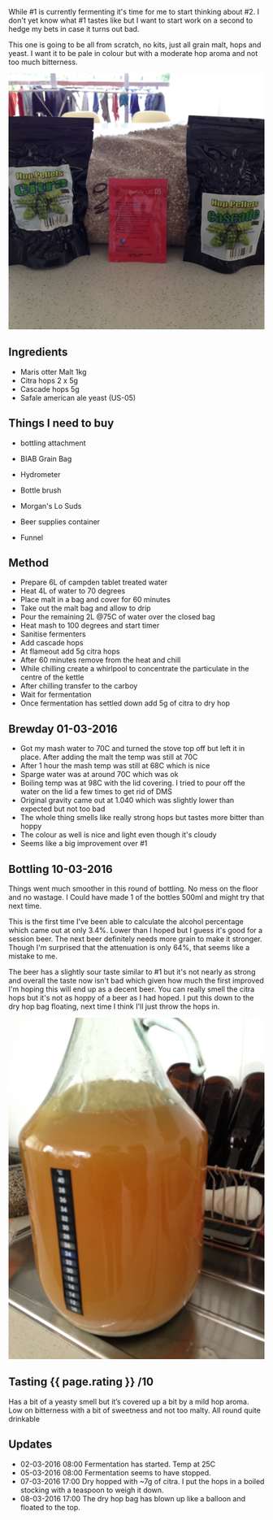 While #1 is currently fermenting it's time for me to start thinking about #2. I don't yet know what #1 tastes like but I want to start work on a second to hedge my bets in case it turns out bad.

This one is going to be all from scratch, no kits, just all grain malt, hops and yeast. I want it to be pale in colour but with a moderate hop aroma and not too much bitterness.

![Ingredients](assets/IMG_0963.JPG)

Ingredients
-----

* Maris otter Malt 1kg
* Citra hops 2 x 5g
* Cascade hops 5g
* Safale american ale yeast (US-05)

Things I need to buy
-----

* bottling attachment
* BIAB Grain Bag
* Hydrometer
* Bottle brush
* Morgan's Lo Suds

* Beer supplies container
* Funnel

Method
-------

* Prepare 6L of campden tablet treated water
* Heat 4L of water to 70 degrees
* Place malt in a bag and cover for 60 minutes
* Take out the malt bag and allow to drip
* Pour the remaining 2L @75C of water over the closed bag
* Heat mash to 100 degrees and start timer
* Sanitise fermenters
* Add cascade hops
* At flameout add 5g citra hops
* After 60 minutes remove from the heat and chill
* While chilling create a whirlpool to concentrate the particulate in the centre of the kettle
* After chilling transfer to the carboy
* Wait for fermentation
* Once fermentation has settled down add 5g of citra to dry hop

Brewday 01-03-2016
--------

* Got my mash water to 70C and turned the stove top off but left it in place. After adding the malt the temp was still at 70C
* After 1 hour the mash temp was still at 68C which is nice
* Sparge water was at around 70C which was ok
* Boiling temp was at 98C with the lid covering. I tried to pour off the water on the lid a few times to get rid of DMS
* Original gravity came out at 1.040 which was slightly lower than expected but not too bad
* The whole thing smells like really strong hops but tastes more bitter than hoppy
* The colour as well is nice and light even though it's cloudy
* Seems like a big improvement over #1

Bottling 10-03-2016
-------------------

Things went much smoother in this round of bottling. No mess on the floor and no wastage. I Could have made 1 of the bottles 500ml and might try that next time.

This is the first time I've been able to calculate the alcohol percentage which came out at only 3.4%. Lower than I hoped but I guess it's good for a session beer. The next beer definitely needs more grain to make it stronger. Though I'm surprised that the attenuation is only 64%, that seems like a mistake to me.

The beer has a slightly sour taste similar to #1 but it's not nearly as strong and overall the taste now isn't bad which given how much the first improved I'm hoping this will end up as a decent beer. You can really smell the citra hops but it's not as hoppy of a beer as I had hoped. I put this down to the dry hop bag floating, next time I think I'll just throw the hops in.

![Ready to bottle](assets/IMG_1100.JPG)

Tasting {{ page.rating }} /10
--------

Has a bit of a yeasty smell but it’s covered up a bit by a mild hop aroma. Low on bitterness with a bit of sweetness and not too malty. All round quite drinkable

Updates
-------

* 02-03-2016 08:00 Fermentation has started. Temp at 25C
* 05-03-2016 08:00 Fermentation seems to have stopped.
* 07-03-2016 17:00 Dry hopped with ~7g of citra. I put the hops in a boiled stocking with a teaspoon to weigh it down.
* 08-03-2016 17:00 The dry hop bag has blown up like a balloon and floated to the top.

